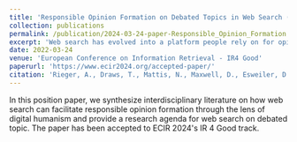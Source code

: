 ```yaml
---
title: 'Responsible Opinion Formation on Debated Topics in Web Search (to be published at ECIR 2024)'
collection: publications
permalink: /publication/2024-03-24-paper-Responsible_Opinion_Formation
excerpt: 'Web search has evolved into a platform people rely on for opinion formation on debated topics. Yet, pursuing this search intent can carry serious consequences for individuals and society and involves a high risk of biases. We argue that web search can and should empower users to form opinions responsibly and that the information retrieval community is uniquely positioned to lead interdisciplinary efforts to this end. Building on digital humanism---a perspective focused on shaping technology to align with human values and needs---and through an extensive interdisciplinary literature review, we identify challenges and research opportunities that focus on the searcher, search engine, and their complex interplay. We outline a research agenda that provides a foundation for research efforts toward addressing these challenges.'
date: 2022-03-24
venue: 'European Conference on Information Retrieval - IR4 Good'
paperurl: 'https://www.ecir2024.org/accepted-paper/'
citation: 'Rieger, A., Draws, T., Mattis, N., Maxwell, D., Esweiler, D., Gadiraju,U., McKay, D., Bozzon, A., & Pera, M. (2024, March). Responsible Opinion Formation on Debated Topics in Web Search. To be published in <i>European Conference on Information Retrieval</i> (pp. tbd).'
---
```


In this position paper, we synthesize interdisciplinary literature on how web search can facilitate responsible opinion formation through the lens of digital humanism and provide a research agenda for web search on debated topic. The paper has been accepted to ECIR 2024's IR 4 Good track.

[//]: # (add pdf once published)
